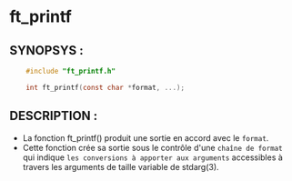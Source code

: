 # ft_printf

## SYNOPSYS :
``` c
	#include "ft_printf.h"

	int ft_printf(const char *format, ...);
```

## DESCRIPTION :

* La fonction ft_printf() produit une sortie en accord avec le `format`.
* Cette fonction crée sa sortie sous le contrôle d'une `chaîne de format` qui indique
`les conversions à apporter aux arguments` accessibles à travers les arguments
de taille variable de stdarg(3). 



